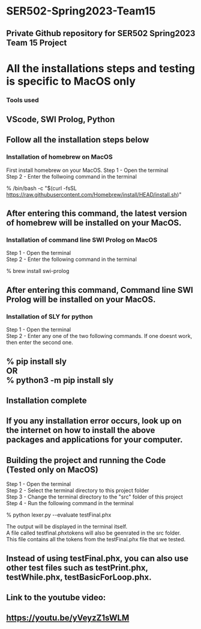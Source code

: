 # SER502-Spring2023-Team15
Private Github repository for SER502 Spring2023 Team 15 Project
---------------------------------------------------------------------
# All the installations steps and testing is specific to MacOS only

### Tools used
VScode, SWI Prolog, Python 
---------------------------------------------------------------------
## Follow all the installation steps below

### Installation of homebrew on MacOS 
First install homebrew on your MacOS.
Step 1 - Open the terminal  
Step 2 - Enter the follwoing command in the terminal  

% /bin/bash -c "$(curl -fsSL https://raw.githubusercontent.com/Homebrew/install/HEAD/install.sh)"  

After entering this command, the latest version of homebrew will be installed on your MacOS.   
---- 
### Installation of command line SWI Prolog on MacOS   
Step 1 - Open the terminal  
Step 2 - Enter the following command in the terminal  

% brew install swi-prolog  

After entering this command, Command line SWI Prolog will be installed on your MacOS.  
----
### Installation of SLY for python  
Step 1 - Open the terminal  
Step 2 - Enter any one of the two following commands. If one doesnt work, then enter the second one.  

% pip install sly       
OR        
% python3 -m pip install sly   
----
## Installation complete  
If you any installation error occurs, look up on the internet on how to install the above  
packages and applications for your computer.  
---------------------------------------------------------------------  
## Building the project and running the Code (Tested only on MacOS)  

Step 1 - Open the terminal  
Step 2 - Select the terminal directory to this project folder  
Step 3 - Change the terminal directory to the "src" folder of this project  
Step 4 - Run the following command in the terminal  

% python lexer.py --evaluate testFinal.phx   

The output will be displayed in the terminal itself.  
A file called testfinal.phxtokens will also be geenrated in the src folder.  
This file contains all the tokens from the testFinal.phx file that we tested.  

Instead of using testFinal.phx, you can also use other test files such as testPrint.phx,  
testWhile.phx, testBasicForLoop.phx.  
---------------------------------------------------------------------   
## Link to the youtube video:  
https://youtu.be/yVeyzZ1sWLM
---------------------------------------------------------------------
